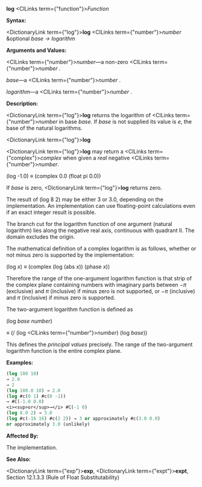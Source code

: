 **log** <ClLinks  term={"function"}><i>Function</i></ClLinks> 



**Syntax:** 



<DictionaryLink  term={"log"}><b>log</b></DictionaryLink> <ClLinks  term={"number"}><i>number</i></ClLinks> &amp;optional *base → logarithm* 



**Arguments and Values:** 



<ClLinks  term={"number"}><i>number</i></ClLinks>—a non-zero <ClLinks  term={"number"}><i>number</i></ClLinks> . 



*base*—a <ClLinks  term={"number"}><i>number</i></ClLinks> . 



*logarithm*—a <ClLinks  term={"number"}><i>number</i></ClLinks> . 



**Description:** 



<DictionaryLink  term={"log"}><b>log</b></DictionaryLink> returns the logarithm of <ClLinks  term={"number"}><i>number</i></ClLinks> in base *base*. If *base* is not supplied its value is *e*, the base of the natural logarithms. 







 



 



<DictionaryLink  term={"log"}><b>log</b></DictionaryLink> 



<DictionaryLink  term={"log"}><b>log</b></DictionaryLink> may return a <ClLinks  term={"complex"}><i>complex</i></ClLinks> when given a *real* negative <ClLinks  term={"number"}><i>number</i></ClLinks>. 



(log -1.0) *≡* (complex 0.0 (float pi 0.0)) 



If *base* is zero, <DictionaryLink  term={"log"}><b>log</b></DictionaryLink> returns zero. 



The result of (log 8 2) may be either 3 or 3.0, depending on the implementation. An implementation can use floating-point calculations even if an exact integer result is possible. 



The branch cut for the logarithm function of one argument (natural logarithm) lies along the negative real axis, continuous with quadrant II. The domain excludes the origin. 



The mathematical definition of a complex logarithm is as follows, whether or not minus zero is supported by the implementation: 



(log *x*) *≡* (complex (log (abs *x*)) (phase *x*)) 



Therefore the range of the one-argument logarithm function is that strip of the complex plane containing numbers with imaginary parts between *−π* (exclusive) and *π* (inclusive) if minus zero is not supported, or *−π* (inclusive) and *π* (inclusive) if minus zero is supported. 



The two-argument logarithm function is defined as 



(log *base number*) 



*≡* (/ (log <ClLinks  term={"number"}><i>number</i></ClLinks>) (log *base*)) 



This defines the *principal values* precisely. The range of the two-argument logarithm function is the entire complex plane. 



**Examples:**
```lisp
(log 100 10) 
→ 2.0 
→ 2 
(log 100.0 10) → 2.0 
(log #c(0 1) #c(0 -1)) 
→ #C(-1.0 0.0) 
<i><sup>or</sup>→</i> #C(-1 0) 
(log 8.0 2) → 3.0 
(log #c(-16 16) #c(2 2)) → 3 or approximately #c(3.0 0.0) 
or approximately 3.0 (unlikely) 
```
**Affected By:** 



The implementation. 







 



 



**See Also:** 



<DictionaryLink  term={"exp"}><b>exp</b></DictionaryLink>, <DictionaryLink  term={"expt"}><b>expt</b></DictionaryLink>, Section 12.1.3.3 (Rule of Float Substitutability) 



